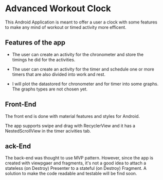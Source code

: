 # Advanced Workout Clock

This Android Application is meant to offer a user a clock with some features to make any mind of workout or timed activity more efficent.

## Features of the app

* The user can create an activity for the chronometer and store the timings he did for the activities.

* The user can create an activity for the timer and schedule one or more timers that are also divided into work and rest.

* I will plot the datastored for chronometer and for timer into some graphs. The graphs types are not chosen yet.

## Front-End

The front end is done with material features and styles for Android.

The app supports swipe and drag with RecyclerView and it has a NestedScrollView in the timer acivities tab. 

## ack-End

The back-end was thought to use MVP pattern. However, since the app is created with viewpgaer and fragments, it's not a good idea to attach a 
stateless (on Destroy) Presenter to a stateful (on Destroy) Fragment. A solution to make the code readable and testable will be find soon.
